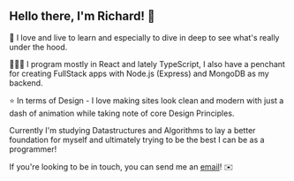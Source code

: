 Hello there, I'm Richard! 🖖
---

📖 I love and live to learn and especially to dive in deep to see what's really under the hood.

👩🏻‍💻 I program mostly in React and lately TypeScript, I also have a penchant for creating FullStack apps with Node.js (Express) and MongoDB as my backend.

⭐️ In terms of Design - I love making sites look clean and modern with just a dash of animation while taking note of core Design Principles.

Currently I'm studying Datastructures and Algorithms to lay a better foundation for myself and ultimately trying to be the best I can be as a programmer!

If you're looking to be in touch, you can send me an [email](mailto:richardverbraak@gmail.com)! ✉️ 


<!---
RichardVerbraak/RichardVerbraak is a ✨ special ✨ repository because its `README.md` (this file) appears on your GitHub profile.
You can click the Preview link to take a look at your changes.
--->
